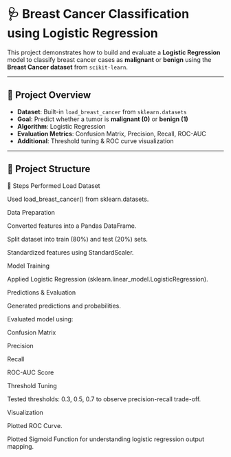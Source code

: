 # 🩺 Breast Cancer Classification using Logistic Regression

This project demonstrates how to build and evaluate a **Logistic Regression** model to classify breast cancer cases as **malignant** or **benign** using the **Breast Cancer dataset** from `scikit-learn`.

---

## 📌 Project Overview

- **Dataset**: Built-in `load_breast_cancer` from `sklearn.datasets`
- **Goal**: Predict whether a tumor is **malignant (0)** or **benign (1)**
- **Algorithm**: Logistic Regression
- **Evaluation Metrics**: Confusion Matrix, Precision, Recall, ROC-AUC
- **Additional**: Threshold tuning & ROC curve visualization

---

## 📂 Project Structure

🚀 Steps Performed
Load Dataset

Used load_breast_cancer() from sklearn.datasets.

Data Preparation

Converted features into a Pandas DataFrame.

Split dataset into train (80%) and test (20%) sets.

Standardized features using StandardScaler.

Model Training

Applied Logistic Regression (sklearn.linear_model.LogisticRegression).

Predictions & Evaluation

Generated predictions and probabilities.

Evaluated model using:

Confusion Matrix

Precision

Recall

ROC-AUC Score

Threshold Tuning

Tested thresholds: 0.3, 0.5, 0.7 to observe precision-recall trade-off.

Visualization

Plotted ROC Curve.

Plotted Sigmoid Function for understanding logistic regression output mapping.

